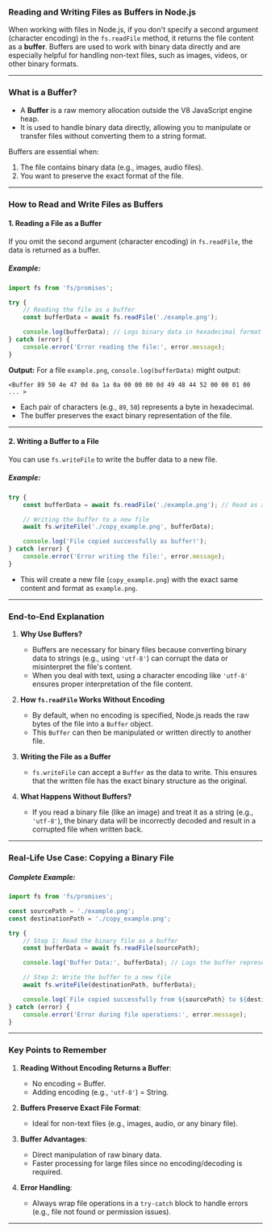 ### **Reading and Writing Files as Buffers in Node.js**

When working with files in Node.js, if you don't specify a second argument (character encoding) in the `fs.readFile` method, it returns the file content as a **buffer**. Buffers are used to work with binary data directly and are especially helpful for handling non-text files, such as images, videos, or other binary formats.

---

### **What is a Buffer?**
- A **Buffer** is a raw memory allocation outside the V8 JavaScript engine heap.
- It is used to handle binary data directly, allowing you to manipulate or transfer files without converting them to a string format.

Buffers are essential when:
1. The file contains binary data (e.g., images, audio files).
2. You want to preserve the exact format of the file.

---

### **How to Read and Write Files as Buffers**

#### **1. Reading a File as a Buffer**
If you omit the second argument (character encoding) in `fs.readFile`, the data is returned as a buffer.

##### Example:
```javascript
import fs from 'fs/promises';

try {
    // Reading the file as a buffer
    const bufferData = await fs.readFile('./example.png');

    console.log(bufferData); // Logs binary data in hexadecimal format
} catch (error) {
    console.error('Error reading the file:', error.message);
}
```

**Output:**
For a file `example.png`, `console.log(bufferData)` might output:
```
<Buffer 89 50 4e 47 0d 0a 1a 0a 00 00 00 0d 49 48 44 52 00 00 01 00 ... >
```

- Each pair of characters (e.g., `89`, `50`) represents a byte in hexadecimal.
- The buffer preserves the exact binary representation of the file.

---

#### **2. Writing a Buffer to a File**
You can use `fs.writeFile` to write the buffer data to a new file.

##### Example:
```javascript
try {
    const bufferData = await fs.readFile('./example.png'); // Read as a buffer

    // Writing the buffer to a new file
    await fs.writeFile('./copy_example.png', bufferData);

    console.log('File copied successfully as buffer!');
} catch (error) {
    console.error('Error writing the file:', error.message);
}
```

- This will create a new file (`copy_example.png`) with the exact same content and format as `example.png`.

---

### **End-to-End Explanation**

1. **Why Use Buffers?**
   - Buffers are necessary for binary files because converting binary data to strings (e.g., using `'utf-8'`) can corrupt the data or misinterpret the file's content.
   - When you deal with text, using a character encoding like `'utf-8'` ensures proper interpretation of the file content.

2. **How `fs.readFile` Works Without Encoding**
   - By default, when no encoding is specified, Node.js reads the raw bytes of the file into a `Buffer` object.
   - This `Buffer` can then be manipulated or written directly to another file.

3. **Writing the File as a Buffer**
   - `fs.writeFile` can accept a `Buffer` as the data to write. This ensures that the written file has the exact binary structure as the original.

4. **What Happens Without Buffers?**
   - If you read a binary file (like an image) and treat it as a string (e.g., `'utf-8'`), the binary data will be incorrectly decoded and result in a corrupted file when written back.

---

### **Real-Life Use Case: Copying a Binary File**

##### **Complete Example:**
```javascript
import fs from 'fs/promises';

const sourcePath = './example.png';
const destinationPath = './copy_example.png';

try {
    // Step 1: Read the binary file as a buffer
    const bufferData = await fs.readFile(sourcePath);

    console.log('Buffer Data:', bufferData); // Logs the buffer representation

    // Step 2: Write the buffer to a new file
    await fs.writeFile(destinationPath, bufferData);

    console.log(`File copied successfully from ${sourcePath} to ${destinationPath}`);
} catch (error) {
    console.error('Error during file operations:', error.message);
}
```

---

### **Key Points to Remember**
1. **Reading Without Encoding Returns a Buffer**:
   - No encoding = Buffer.
   - Adding encoding (e.g., `'utf-8'`) = String.

2. **Buffers Preserve Exact File Format**:
   - Ideal for non-text files (e.g., images, audio, or any binary file).

3. **Buffer Advantages**:
   - Direct manipulation of raw binary data.
   - Faster processing for large files since no encoding/decoding is required.

4. **Error Handling**:
   - Always wrap file operations in a `try-catch` block to handle errors (e.g., file not found or permission issues).

---